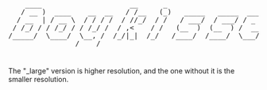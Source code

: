 <pre>
    ____                     __      _                               
   / __ )  ____    __  __   / /__   (_)   _____   _____  ___    _____
  / __  | / __ \  / / / /  / //_/  / /   / ___/  / ___/ / _ \  / ___/
 / /_/ / / /_/ / / /_/ /  / ,<    / /   (__  )  (__  ) /  __/ / /    
/_____/  \____/  \__, /  /_/|_|  /_/   /____/  /____/  \___/ /_/     
                /____/                                               
</pre>
#
The "_large" version is higher resolution, and the one without it is the smaller resolution.
